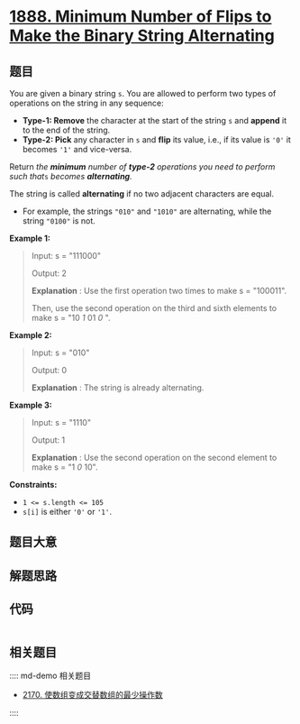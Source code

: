 # [1888. Minimum Number of Flips to Make the Binary String Alternating](https://leetcode.com/problems/minimum-number-of-flips-to-make-the-binary-string-alternating/)

## 题目

You are given a binary string `s`. You are allowed to perform two types of
operations on the string in any sequence:

  * **Type-1: Remove** the character at the start of the string `s` and **append** it to the end of the string.
  * **Type-2: Pick** any character in `s` and **flip** its value, i.e., if its value is `'0'` it becomes `'1'` and vice-versa.

Return _the **minimum** number of **type-2** operations you need to perform_
_such that_`s` _becomes **alternating**._

The string is called **alternating** if no two adjacent characters are equal.

  * For example, the strings `"010"` and `"1010"` are alternating, while the string `"0100"` is not.



**Example 1:**

> Input: s = "111000"
> 
> Output: 2
> 
> **Explanation** : Use the first operation two times to make s = "100011".
> 
> Then, use the second operation on the third and sixth elements to make s = "10 _1_ 01 _0_ ".

**Example 2:**

> Input: s = "010"
> 
> Output: 0
> 
> **Explanation** : The string is already alternating.

**Example 3:**

> Input: s = "1110"
> 
> Output: 1
> 
> **Explanation** : Use the second operation on the second element to make s = "1 _0_ 10".

**Constraints:**

  * `1 <= s.length <= 105`
  * `s[i]` is either `'0'` or `'1'`.


## 题目大意

## 解题思路

## 代码

```javascript

```

## 相关题目

:::: md-demo 相关题目
- [2170. 使数组变成交替数组的最少操作数](https://leetcode.com/problems/minimum-operations-to-make-the-array-alternating)

::::
